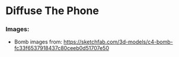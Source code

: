 # Diffuse The Phone

### Images:
- Bomb images from: https://sketchfab.com/3d-models/c4-bomb-fc33f6537918437c80ceeb0d51707e50